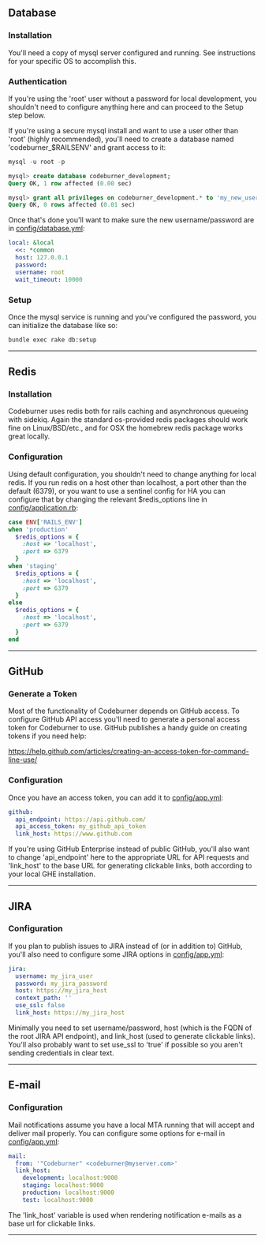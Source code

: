 ## Database
### Installation
You'll need a copy of mysql server configured and running.  See instructions for your specific OS to accomplish this.


### Authentication
If you're using the 'root' user without a password for local development, you shouldn't need to configure anything here and can proceed to the Setup step below.

If you're using a secure mysql install and want to use a user other than 'root' (highly recommended), you'll need to create a database named 'codeburner_$RAILSENV' and grant access to it:

```sql
mysql -u root -p

mysql> create database codeburner_development;
Query OK, 1 row affected (0.00 sec)

mysql> grant all privileges on codeburner_development.* to 'my_new_user'@'localhost' identified by 'some_secure_password';
Query OK, 0 rows affected (0.01 sec)
```

Once that's done you'll want to make sure the new username/password are in <a href="https://github.com/groupon/codeburner/blob/master/config/database.yml" target="_blank">config/database.yml</a>:

```yaml
local: &local
  <<: *common
  host: 127.0.0.1
  password:
  username: root
  wait_timeout: 10000
```

### Setup
Once the mysql service is running and you've configured the password, you can initialize the database like so:

```bash
bundle exec rake db:setup
```

***

## Redis
### Installation
Codeburner uses redis both for rails caching and asynchronous queueing with sidekiq.  Again the standard os-provided redis packages should work fine on Linux/BSD/etc., and for OSX the homebrew redis package works great locally.


### Configuration
Using default configuration, you shouldn't need to change anything for local redis.  If you run redis on a host other than localhost, a port other than the default (6379), or you want to use a sentinel config for HA you can configure that by changing the relevant $redis_options line in <a href="https://github.com/groupon/codeburner/blob/master/config/application.rb" target="_blank">config/application.rb</a>:

```ruby
case ENV['RAILS_ENV']
when 'production'
  $redis_options = {
    :host => 'localhost',
    :port => 6379
  }
when 'staging'
  $redis_options = {
    :host => 'localhost',
    :port => 6379
  }
else
  $redis_options = {
    :host => 'localhost',
    :port => 6379
  }
end
```

***

## GitHub
### Generate a Token
Most of the functionality of Codeburner depends on GitHub access.  To configure GitHub API access you'll need to generate a personal access token for Codeburner to use.  GitHub publishes a handy guide on creating tokens if you need help:

<a href="https://help.github.com/articles/creating-an-access-token-for-command-line-use/" target="_blank">https://help.github.com/articles/creating-an-access-token-for-command-line-use/</a>


### Configuration
Once you have an access token, you can add it to <a href="https://github.com/groupon/codeburner/blob/master/config/app.yml" target="_blank">config/app.yml</a>:

```yaml
github:
  api_endpoint: https://api.github.com/
  api_access_token: my_github_api_token
  link_host: https://www.github.com
```

If you're using GitHub Enterprise instead of public GitHub, you'll also want to change 'api_endpoint' here to the appropriate URL for API requests and 'link_host' to the base URL for generating clickable links, both according to your local GHE installation.

***

## JIRA
### Configuration
If you plan to publish issues to JIRA instead of (or in addition to) GitHub, you'll also need to configure some JIRA options in <a href="https://github.com/groupon/codeburner/blob/master/config/app.yml" target="_blank">config/app.yml</a>:

```yaml
jira:
  username: my_jira_user
  password: my_jira_password
  host: https://my_jira_host
  context_path: ''
  use_ssl: false
  link_host: https://my_jira_host
```

Minimally you need to set username/password, host (which is the FQDN of the root JIRA API endpoint), and link_host (used to generate clickable links).  You'll also probably want to set use_ssl to 'true' if possible so you aren't sending credentials in clear text.

***

## E-mail
### Configuration
Mail notifications assume you have a local MTA running that will accept and deliver mail properly.  You can configure some options for e-mail in <a href="https://github.com/groupon/codeburner/blob/master/config/app.yml" target="_blank">config/app.yml</a>:

```yaml
mail:
  from: '"Codeburner" <codeburner@myserver.com>'
  link_host:
    development: localhost:9000
    staging: localhost:9000
    production: localhost:9000
    test: localhost:9000
```

The 'link_host' variable is used when rendering notification e-mails as a base url for clickable links.


***
